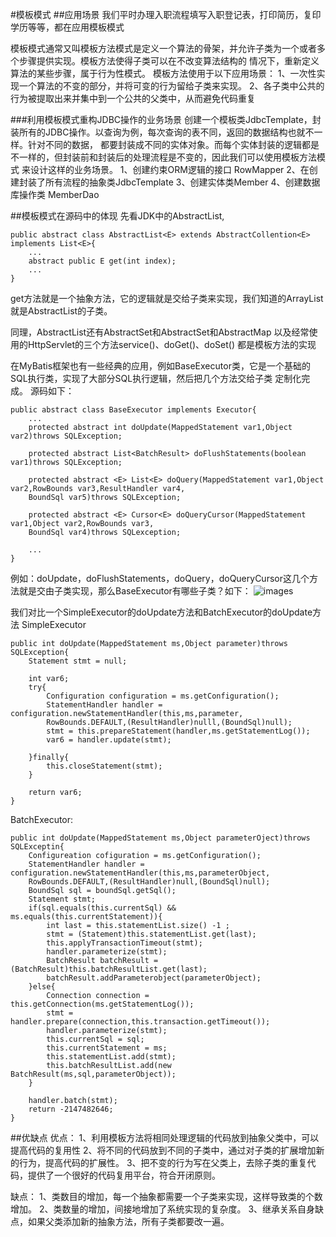 #模板模式
##应用场景
我们平时办理入职流程填写入职登记表，打印简历，复印学历等等，都在应用模板模式

模板模式通常又叫模板方法模式是定义一个算法的骨架，并允许子类为一个或者多个步骤提供实现。模板方法使得子类可以在不改变算法结构的
情况下，重新定义算法的某些步骤，属于行为性模式。
模板方法使用于以下应用场景：
1、一次性实现一个算法的不变的部分，并将可变的行为留给子类来实现。
2、各子类中公共的行为被提取出来并集中到一个公共的父类中，从而避免代码重复

###利用模板模式重构JDBC操作的业务场景
创建一个模板类JdbcTemplate，封装所有的JDBC操作。以查询为例，每次查询的表不同，返回的数据结构也就不一样。针对不同的数据，
都要封装成不同的实体对象。而每个实体封装的逻辑都是不一样的，但封装前和封装后的处理流程是不变的，因此我们可以使用模板方法模式
来设计这样的业务场景。
1、创建约束ORM逻辑的接口 RowMapper
2、在创建封装了所有流程的抽象类JdbcTemplate
3、创建实体类Member
4、创建数据库操作类 MemberDao


##模板模式在源码中的体现
先看JDK中的AbstractList,
    
    public abstract class AbstractList<E> extends AbstractCollention<E> implements List<E>{
        ...
        abstract public E get(int index);
        ...
    }
    
 get方法就是一个抽象方法，它的逻辑就是交给子类来实现，我们知道的ArrayList 就是AbstractList的子类。
 
 同理，AbstractList还有AbstractSet和AbstractSet和AbstractMap
 以及经常使用的HttpServlet的三个方法service()、doGet()、doSet() 都是模板方法的实现
 
 在MyBatis框架也有一些经典的应用，例如BaseExecutor类，它是一个基础的SQL执行类，实现了大部分SQL执行逻辑，然后把几个方法交给子类
 定制化完成。
 源码如下：
    
    public abstract class BaseExecutor implements Executor{
        ...
        protected abstract int doUpdate(MappedStatement var1,Object var2)throws SQLException;
        
        protected abstract List<BatchResult> doFlushStatements(boolean var1)throws SQLException;
        
        protected abstract <E> List<E> doQuery(MappedStatement var1,Object var2,RowBounds var3,ResultHandler var4,
        BoundSql var5)throws SQLException;
        
        protected abstract <E> Cursor<E> doQueryCursor(MappedStatement var1,Object var2,RowBounds var3,
        BoundSql var4)throws SQLexception;
        
        ...
    }

例如：doUpdate，doFlushStatements，doQuery，doQueryCursor这几个方法就是交由子类实现，那么BaseExecutor有哪些子类？如下：
![images](http://git.gupaoedu.com/caowen/pattern/blob/master/template/image/SimpleExecutor.jpg)
    
 我们对比一个SimpleExecutor的doUpdate方法和BatchExecutor的doUpdate方法
 SimpleExecutor
    
    public int doUpdate(MappedStatement ms,Object parameter)throws SQLException{
        Statement stmt = null;
        
        int var6;
        try{
            Configuration configuration = ms.getConfiguration();
            StatementHandler handler = configuration.newStatementHandler(this,ms,parameter,
            RowBounds.DEFAULT,(ResultHandler)nulll,(BoundSql)null);
            stmt = this.prepareStatement(handler,ms.getStatementLog());
            var6 = handler.update(stmt);
            
        }finally{
            this.closeStatement(stmt);
        }
        
        return var6;
    }

BatchExecutor:
    
    public int doUpdate(MappedStatement ms,Object parameterOject)throws SQLExceptin{
        Configureation cofiguration = ms.getConfiguration();
        StatementHandler handler = configuration.newStatementHandler(this,ms,parameterObject,
        RowBounds.DEFAULT,(ResultHandler)null,(BoundSql)null);
        BoundSql sql = boundSql.getSql();
        Statement stmt;
        if(sql.equals(this.currentSql) && ms.equals(this.currentStatement)){
            int last = this.statementList.size() -1 ;
            stmt = (Statement)this.statementList.get(last);
            this.applyTransactionTimeout(stmt);
            handler.parameterize(stmt);
            BatchResult batchResult = (BatchResult)this.batchResultList.get(last);
            batchResult.addParameterobject(parameterObject);
        }else{
            Connection connection = this.getConnection(ms.getStatementLog());
            stmt = handler.prepare(connection,this.transaction.getTimeout());
            handler.parameterize(stmt);
            this.currentSql = sql;
            this.currentStatement = ms;
            this.statementList.add(stmt);
            this.batchResultList.add(new BatchResult(ms,sql,parameterObject));
        }
        
        handler.batch(stmt);
        return -2147482646;
    }
    
##优缺点
优点：
1、利用模板方法将相同处理逻辑的代码放到抽象父类中，可以提高代码的复用性
2、将不同的代码放到不同的子类中，通过对子类的扩展增加新的行为，提高代码的扩展性。
3、把不变的行为写在父类上，去除子类的重复代码，提供了一个很好的代码复用平台，符合开闭原则。

缺点：
1、类数目的增加，每一个抽象都需要一个子类来实现，这样导致类的个数增加。
2、类数量的增加，间接地增加了系统实现的复杂度。
3、继承关系自身缺点，如果父类添加新的抽象方法，所有子类都要改一遍。